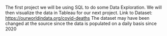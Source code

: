 The first project we will be using SQL to do some Data Exploration. 
We will then visualize the data in Tableau for our next project.
Link to Dataset: https://ourworldindata.org/covid-deaths
The dataset may have been changed at the source since the data is populated on a daily basis since 2020
